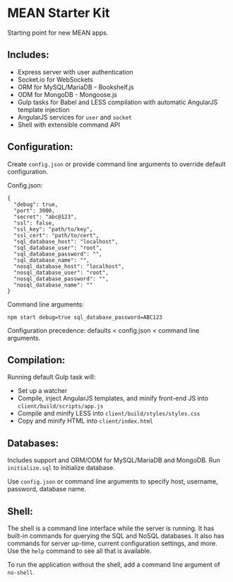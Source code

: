 MEAN Starter Kit
================

Starting point for new MEAN apps.

Includes:
---------
* Express server with user authentication
* Socket.io for WebSockets
* ORM for MySQL/MariaDB - Bookshelf.js
* ODM for MongoDB - Mongoose.js
* Gulp tasks for Babel and LESS compilation with automatic AngularJS template injection
* AngularJS services for `user` and `socket`
* Shell with extensible command API

Configuration:
-------------------
Create `config.json` or provide command line arguments to override default configuration.

Config.json:

```
{
  "debug": true,
  "port": 3000,
  "secret": "abc@123",
  "ssl": false,
  "ssl_key": "path/to/key",
  "ssl_cert": "path/to/cert",
  "sql_database_host": "localhost",
  "sql_database_user": "root",
  "sql_database_password": "",
  "sql_database_name": "",
  "nosql_database_host": "localhost",
  "nosql_database_user": "root",
  "nosql_database_password": "",
  "nosql_database_name": ""
}
```

Command line arguments:

`npm start debug=true sql_database_password=ABC123`

Configuration precedence: defaults < config.json < command line arguments.

Compilation:
------------
Running default Gulp task will:
* Set up a watcher
* Compile, inject AngularJS templates, and minify front-end JS into `client/build/scripts/app.js`
* Compile and minify LESS into `client/build/styles/styles.css`
* Copy and minify HTML into `client/index.html`

Databases:
----------
Includes support and ORM/ODM for MySQL/MariaDB and MongoDB.  Run `initialize.sql` to initialize database.

Use `config.json` or command line arguments to specify host, username, password, database name.

Shell:
------
The shell is a command line interface while the server is running.  It has built-in commands for querying the SQL and NoSQL databases.
It also has commands for server up-time, current configuration settings, and more.  Use the `help` command to see all that is available.

To run the application without the shell, add a command line argument of `no-shell`.
